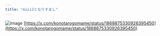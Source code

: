 ```yaml
---
title: "mixi2となりすまし"
---
```


![image](https://gyazo.com/6d3e3cd28736bbca857d59321f516a77/thumb/1000)
[https://x.com/konotarogomame/status/1868875330926395450](https://x.com/konotarogomame/status/1868875330926395450)


